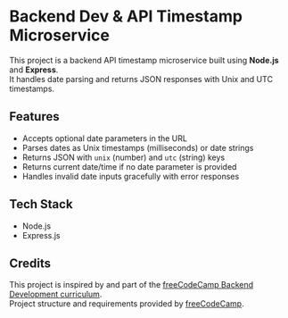 # Backend Dev & API Timestamp Microservice

This project is a backend API timestamp microservice built using **Node.js** and **Express**.  
It handles date parsing and returns JSON responses with Unix and UTC timestamps.

## Features

- Accepts optional date parameters in the URL  
- Parses dates as Unix timestamps (milliseconds) or date strings  
- Returns JSON with `unix` (number) and `utc` (string) keys  
- Returns current date/time if no date parameter is provided  
- Handles invalid date inputs gracefully with error responses  

## Tech Stack

- Node.js  
- Express.js  

## Credits

This project is inspired by and part of the [freeCodeCamp Backend Development curriculum](https://www.freecodecamp.org/learn/back-end-development-and-apis/).  
Project structure and requirements provided by [freeCodeCamp](https://www.freecodecamp.org/).
